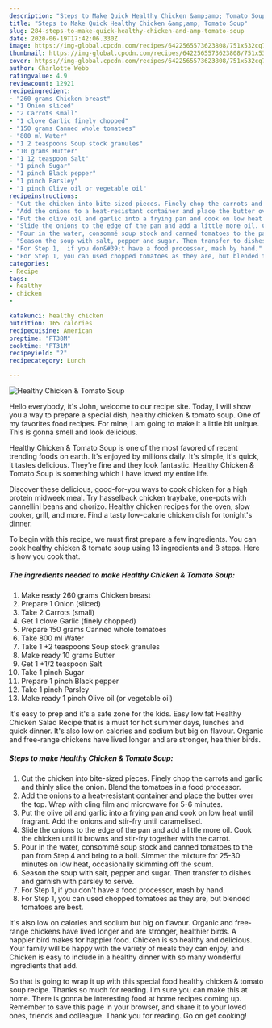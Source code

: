 ```yaml
---
description: "Steps to Make Quick Healthy Chicken &amp;amp; Tomato Soup"
title: "Steps to Make Quick Healthy Chicken &amp;amp; Tomato Soup"
slug: 284-steps-to-make-quick-healthy-chicken-and-amp-tomato-soup
date: 2020-06-19T17:42:06.330Z
image: https://img-global.cpcdn.com/recipes/6422565573623808/751x532cq70/healthy-chicken-tomato-soup-recipe-main-photo.jpg
thumbnail: https://img-global.cpcdn.com/recipes/6422565573623808/751x532cq70/healthy-chicken-tomato-soup-recipe-main-photo.jpg
cover: https://img-global.cpcdn.com/recipes/6422565573623808/751x532cq70/healthy-chicken-tomato-soup-recipe-main-photo.jpg
author: Charlotte Webb
ratingvalue: 4.9
reviewcount: 12921
recipeingredient:
- "260 grams Chicken breast"
- "1 Onion sliced"
- "2 Carrots small"
- "1 clove Garlic finely chopped"
- "150 grams Canned whole tomatoes"
- "800 ml Water"
- "1 2 teaspoons Soup stock granules"
- "10 grams Butter"
- "1 12 teaspoon Salt"
- "1 pinch Sugar"
- "1 pinch Black pepper"
- "1 pinch Parsley"
- "1 pinch Olive oil or vegetable oil"
recipeinstructions:
- "Cut the chicken into bite-sized pieces. Finely chop the carrots and garlic and thinly slice the onion. Blend the tomatoes in a food processor."
- "Add the onions to a heat-resistant container and place the butter over the top. Wrap with cling film and microwave for 5-6 minutes."
- "Put the olive oil and garlic into a frying pan and cook on low heat until fragrant. Add the onions and stir-fry until caramelised."
- "Slide the onions to the edge of the pan and add a little more oil. Cook the chicken until it browns and stir-fry together with the carrot."
- "Pour in the water, consommé soup stock and canned tomatoes to the pan from Step 4 and bring to a boil. Simmer the mixture for 25-30 minutes on low heat, occasionally skimming off the scum."
- "Season the soup with salt, pepper and sugar. Then transfer to dishes and garnish with parsley to serve."
- "For Step 1,  if you don&#39;t have a food processor, mash by hand."
- "For Step 1, you can used chopped tomatoes as they are, but blended tomatoes are best."
categories:
- Recipe
tags:
- healthy
- chicken
- 

katakunci: healthy chicken  
nutrition: 165 calories
recipecuisine: American
preptime: "PT38M"
cooktime: "PT31M"
recipeyield: "2"
recipecategory: Lunch

---
```



![Healthy Chicken &amp; Tomato Soup](https://img-global.cpcdn.com/recipes/6422565573623808/751x532cq70/healthy-chicken-tomato-soup-recipe-main-photo.jpg)

Hello everybody, it's John, welcome to our recipe site. Today, I will show you a way to prepare a special dish, healthy chicken &amp; tomato soup. One of my favorites food recipes. For mine, I am going to make it a little bit unique. This is gonna smell and look delicious.

Healthy Chicken &amp; Tomato Soup is one of the most favored of recent trending foods on earth. It's enjoyed by millions daily. It's simple, it's quick, it tastes delicious. They're fine and they look fantastic. Healthy Chicken &amp; Tomato Soup is something which I have loved my entire life.

Discover these delicious, good-for-you ways to cook chicken for a high protein midweek meal. Try hasselback chicken traybake, one-pots with cannellini beans and chorizo. Healthy chicken recipes for the oven, slow cooker, grill, and more. Find a tasty low-calorie chicken dish for tonight&#39;s dinner.


To begin with this recipe, we must first prepare a few ingredients. You can cook healthy chicken &amp; tomato soup using 13 ingredients and 8 steps. Here is how you cook that.

<!--inarticleads1-->

##### The ingredients needed to make Healthy Chicken &amp; Tomato Soup:

1. Make ready 260 grams Chicken breast
1. Prepare 1 Onion (sliced)
1. Take 2 Carrots (small)
1. Get 1 clove Garlic (finely chopped)
1. Prepare 150 grams Canned whole tomatoes
1. Take 800 ml Water
1. Take 1 +2 teaspoons Soup stock granules
1. Make ready 10 grams Butter
1. Get 1 +1/2 teaspoon Salt
1. Take 1 pinch Sugar
1. Prepare 1 pinch Black pepper
1. Take 1 pinch Parsley
1. Make ready 1 pinch Olive oil (or vegetable oil)


It&#39;s easy to prep and it&#39;s a safe zone for the kids. Easy low fat Healthy Chicken Salad Recipe that is a must for hot summer days, lunches and quick dinner. It&#39;s also low on calories and sodium but big on flavour. Organic and free-range chickens have lived longer and are stronger, healthier birds. 

<!--inarticleads2-->

##### Steps to make Healthy Chicken &amp; Tomato Soup:

1. Cut the chicken into bite-sized pieces. Finely chop the carrots and garlic and thinly slice the onion. Blend the tomatoes in a food processor.
1. Add the onions to a heat-resistant container and place the butter over the top. Wrap with cling film and microwave for 5-6 minutes.
1. Put the olive oil and garlic into a frying pan and cook on low heat until fragrant. Add the onions and stir-fry until caramelised.
1. Slide the onions to the edge of the pan and add a little more oil. Cook the chicken until it browns and stir-fry together with the carrot.
1. Pour in the water, consommé soup stock and canned tomatoes to the pan from Step 4 and bring to a boil. Simmer the mixture for 25-30 minutes on low heat, occasionally skimming off the scum.
1. Season the soup with salt, pepper and sugar. Then transfer to dishes and garnish with parsley to serve.
1. For Step 1,  if you don&#39;t have a food processor, mash by hand.
1. For Step 1, you can used chopped tomatoes as they are, but blended tomatoes are best.


It&#39;s also low on calories and sodium but big on flavour. Organic and free-range chickens have lived longer and are stronger, healthier birds. A happier bird makes for happier food. Chicken is so healthy and delicious. Your family will be happy with the variety of meals they can enjoy, and Chicken is easy to include in a healthy dinner with so many wonderful ingredients that add. 

So that is going to wrap it up with this special food healthy chicken &amp; tomato soup recipe. Thanks so much for reading. I'm sure you can make this at home. There is gonna be interesting food at home recipes coming up. Remember to save this page in your browser, and share it to your loved ones, friends and colleague. Thank you for reading. Go on get cooking!
